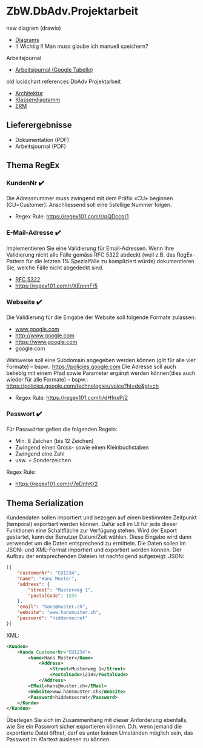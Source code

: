 # ZbW.DbAdv.Projektarbeit

new diagram (drawio)
* [Diagrams](https://app.diagrams.net/#G1GT2RS8TQN9hldJ3JVkAbapVrslOVwISu)
* !! Wichtig !! Man muss glaube ich manuell speichern?

Arbeitsjournal
* [Arbeitsjournal (Google Tabelle)](https://docs.google.com/spreadsheets/d/1qFB4jnwHBaJTzRITUQM5Yf46yaIUyNb5hPTvtonPae4/edit#gid=0)

old lucidchart references
DbAdv Projektarbeit

* [Architektur](https://lucid.app/lucidchart/5cb971f2-94ad-4085-9b2c-d86661d604c4/edit?beaconFlowId=79310CD528FE96A6&invitationId=inv_894731d8-edc7-44aa-b806-c87a313f5ca6&page=qrCw5ASc-_YO#)
* [Klassendiagramm](https://lucid.app/lucidchart/5cb971f2-94ad-4085-9b2c-d86661d604c4/edit?beaconFlowId=79310CD528FE96A6&invitationId=inv_894731d8-edc7-44aa-b806-c87a313f5ca6&page=WvCwLZmK0hVw#)
* [ERM](https://lucid.app/lucidchart/5cb971f2-94ad-4085-9b2c-d86661d604c4/edit?beaconFlowId=79310CD528FE96A6&invitationId=inv_894731d8-edc7-44aa-b806-c87a313f5ca6&page=LvCwf.b9mbn6#)

## Lieferergebnisse
* Dokumentation (PDF)
* Arbeitsjournal (PDF)



## Thema RegEx

### KundenNr ✔️
Die Adressnummer muss zwingend mit dem Präfix «CU» beginnen (CU=Customer). Anschliessend soll eine 5stellige Nummer folgen.
* Regex Rule: https://regex101.com/r/pQDccg/1 

### E-Mail-Adresse ✔️
Implementieren Sie eine Validierung für Email-Adressen. Wenn Ihre Validierung nicht alle
Fälle gemäss RFC 5322 abdeckt (weil z.B. das RegEx-Pattern für die letzten 1% Spezialfälle
zu kompliziert würde) dokumentieren Sie, welche Fälle nicht abgedeckt sind.
* [RFC 5322](https://www.rfc-editor.org/rfc/rfc5322)
* https://regex101.com/r/XEnnnF/5


### Webseite ✔️
Die Validierung für die Eingabe der Website soll folgende Formate zulassen:
* www.google.com
* http://www.google.com
* https://www.google.com
* google.com

Wahlweise soll eine Subdomain angegeben werden können (gilt für alle vier Formate) – bspw.: https://policies.google.com
Die Adresse soll auch beliebig mit einem Pfad sowie Parameter ergänzt werden können(dies auch wieder für alle Formate) – bspw.: https://policies.google.com/technologies/voice?hl=de&gl=ch

* Regex Rule: https://regex101.com/r/dHfnxP/2

### Passwort ✔️
Für Passwörter gelten die folgenden Regeln:
* Min. 8 Zeichen (bis 12 Zeichen)
* Zwingend einen Gross- sowie einen Kleinbuchstaben
* Zwingend eine Zahl
* usw. + Sonderzeichen

Regex Rule:
* https://regex101.com/r/7eDnhK/2

## Thema Serialization

Kundendaten sollen importiert und bezogen auf einen bestimmten Zeitpunkt (temporal)
exportiert werden können. Dafür soll im UI für jede dieser Funktionen eine Schaltfläche
zur Verfügung stehen. Wird der Export gestartet, kann der Benutzer Datum/Zeit wählen.
Diese Eingabe wird dann verwendet um die Daten entsprechend zu ermitteln.
Die Daten sollen im JSON- und XML-Format importiert und exportiert werden können. Der
Aufbau der entsprechenden Dateien ist nachfolgend aufgezeigt:
JSON:
```json
[{
    "customerNr": "CU1234",
    "name": "Hans Muster",
    "address": {
        "street": "Musterweg 1",
        "postalCode": 1234
    },
    "email": "hans@muster.ch",
    "website": "www.hansmuster.ch",
    "password": "hiddensecret"
}]
```
XML:
```xml
<Kunden>
    <Kunde CustomerNr="CU1234">
        <Name>Hans Muster</Name>
            <Address>
                <Street>Musterweg 1</Street>
                <PostalCode>1234</PostalCode>
            </Address>
        <EMail>hans@muster.ch</EMail>
        <Website>www.hansmuster.ch</Website>
        <Password>hiddensecret</Password>
    </Kunde>
</Kunden>
```
Überlegen Sie sich im Zusammenhang mit dieser Anforderung ebenfalls, wie Sie ein
Passwort sicher exportieren können. D.h. wenn jemand die exportierte Datei öffnet, darf
es unter keinen Umständen möglich sein, das Passwort im Klartext auslesen zu können.